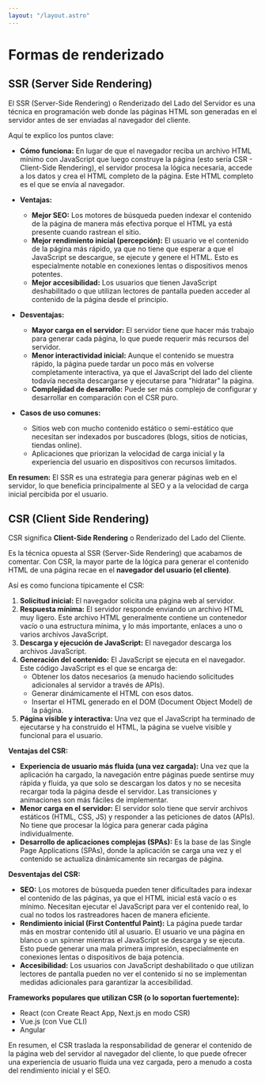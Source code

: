 ```yaml
---
layout: "/layout.astro"
---
```


# Formas de renderizado

## SSR (Server Side Rendering)

El SSR (Server-Side Rendering) o Renderizado del Lado del Servidor es una técnica en programación web donde las páginas HTML son generadas en el servidor antes de ser enviadas al navegador del cliente.

Aquí te explico los puntos clave:

- **Cómo funciona:** En lugar de que el navegador reciba un archivo HTML mínimo con JavaScript que luego construye la página (esto sería CSR - Client-Side Rendering), el servidor procesa la lógica necesaria, accede a los datos y crea el HTML completo de la página. Este HTML completo es el que se envía al navegador.

- **Ventajas:**

  - **Mejor SEO:** Los motores de búsqueda pueden indexar el contenido de la página de manera más efectiva porque el HTML ya está presente cuando rastrean el sitio.
  - **Mejor rendimiento inicial (percepción):** El usuario ve el contenido de la página más rápido, ya que no tiene que esperar a que el JavaScript se descargue, se ejecute y genere el HTML. Esto es especialmente notable en conexiones lentas o dispositivos menos potentes.
  - **Mejor accesibilidad:** Los usuarios que tienen JavaScript deshabilitado o que utilizan lectores de pantalla pueden acceder al contenido de la página desde el principio.

- **Desventajas:**

  - **Mayor carga en el servidor:** El servidor tiene que hacer más trabajo para generar cada página, lo que puede requerir más recursos del servidor.
  - **Menor interactividad inicial:** Aunque el contenido se muestra rápido, la página puede tardar un poco más en volverse completamente interactiva, ya que el JavaScript del lado del cliente todavía necesita descargarse y ejecutarse para "hidratar" la página.
  - **Complejidad de desarrollo:** Puede ser más complejo de configurar y desarrollar en comparación con el CSR puro.

- **Casos de uso comunes:**
  - Sitios web con mucho contenido estático o semi-estático que necesitan ser indexados por buscadores (blogs, sitios de noticias, tiendas online).
  - Aplicaciones que priorizan la velocidad de carga inicial y la experiencia del usuario en dispositivos con recursos limitados.

**En resumen:** El SSR es una estrategia para generar páginas web en el servidor, lo que beneficia principalmente al SEO y a la velocidad de carga inicial percibida por el usuario.

## CSR (Client Side Rendering)

CSR significa **Client-Side Rendering** o Renderizado del Lado del Cliente.

Es la técnica opuesta al SSR (Server-Side Rendering) que acabamos de comentar. Con CSR, la mayor parte de la lógica para generar el contenido HTML de una página recae en el **navegador del usuario (el cliente)**.

Así es como funciona típicamente el CSR:

1.  **Solicitud inicial:** El navegador solicita una página web al servidor.
2.  **Respuesta mínima:** El servidor responde enviando un archivo HTML muy ligero. Este archivo HTML generalmente contiene un contenedor vacío o una estructura mínima, y lo más importante, enlaces a uno o varios archivos JavaScript.
3.  **Descarga y ejecución de JavaScript:** El navegador descarga los archivos JavaScript.
4.  **Generación del contenido:** El JavaScript se ejecuta en el navegador. Este código JavaScript es el que se encarga de:
    *   Obtener los datos necesarios (a menudo haciendo solicitudes adicionales al servidor a través de APIs).
    *   Generar dinámicamente el HTML con esos datos.
    *   Insertar el HTML generado en el DOM (Document Object Model) de la página.
5.  **Página visible y interactiva:** Una vez que el JavaScript ha terminado de ejecutarse y ha construido el HTML, la página se vuelve visible y funcional para el usuario.

**Ventajas del CSR:**

*   **Experiencia de usuario más fluida (una vez cargada):** Una vez que la aplicación ha cargado, la navegación entre páginas puede sentirse muy rápida y fluida, ya que solo se descargan los datos y no se necesita recargar toda la página desde el servidor. Las transiciones y animaciones son más fáciles de implementar.
*   **Menor carga en el servidor:** El servidor solo tiene que servir archivos estáticos (HTML, CSS, JS) y responder a las peticiones de datos (APIs). No tiene que procesar la lógica para generar cada página individualmente.
*   **Desarrollo de aplicaciones complejas (SPAs):** Es la base de las Single Page Applications (SPAs), donde la aplicación se carga una vez y el contenido se actualiza dinámicamente sin recargas de página.

**Desventajas del CSR:**

*   **SEO:** Los motores de búsqueda pueden tener dificultades para indexar el contenido de las páginas, ya que el HTML inicial está vacío o es mínimo. Necesitan ejecutar el JavaScript para ver el contenido real, lo cual no todos los rastreadores hacen de manera eficiente.
*   **Rendimiento inicial (First Contentful Paint):** La página puede tardar más en mostrar contenido útil al usuario. El usuario ve una página en blanco o un spinner mientras el JavaScript se descarga y se ejecuta. Esto puede generar una mala primera impresión, especialmente en conexiones lentas o dispositivos de baja potencia.
*   **Accesibilidad:** Los usuarios con JavaScript deshabilitado o que utilizan lectores de pantalla pueden no ver el contenido si no se implementan medidas adicionales para garantizar la accesibilidad.

**Frameworks populares que utilizan CSR (o lo soportan fuertemente):**

*   React (con Create React App, Next.js en modo CSR)
*   Vue.js (con Vue CLI)
*   Angular

En resumen, el CSR traslada la responsabilidad de generar el contenido de la página web del servidor al navegador del cliente, lo que puede ofrecer una experiencia de usuario fluida una vez cargada, pero a menudo a costa del rendimiento inicial y el SEO.